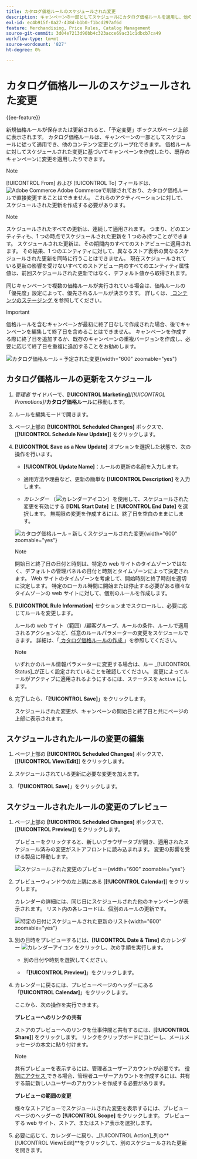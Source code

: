 ```yaml
---
title: カタログ価格ルールのスケジュールされた変更
description: キャンペーンの一部としてスケジュールにカタログ価格ルールを適用し、他のコンテンツ変更とグループ化する方法を説明します。
exl-id: ec4b915f-0a27-438d-b1b0-f1bcd297af6d
feature: Merchandising, Price Rules, Catalog Management
source-git-commit: 3d04e7213d90bb4c323acce69ac31c1dbcb7ca49
workflow-type: tm+mt
source-wordcount: '827'
ht-degree: 0%

---
```


# カタログ価格ルールのスケジュールされた変更

{{ee-feature}}

新規価格ルールが保存または更新されると、「予定変更」ボックスがページ上部に表示されます。 カタログ価格ルールは、キャンペーンの一部としてスケジュールに従って適用でき、他のコンテンツ変更とグループ化できます。 価格ルールに対してスケジュールされた変更に基づいてキャンペーンを作成したり、既存のキャンペーンに変更を適用したりできます。

>[!NOTE]
>
>[!UICONTROL From] および [!UICONTROL To] フィールドは、![Adobe Commerce](../assets/adobe-logo.svg) Adobe Commerceで削除されており、カタログ価格ルールで直接変更することはできません。 これらのアクティベーションに対して、スケジュールされた更新を作成する必要があります。

>[!NOTE]
>
>スケジュールされたすべての更新は、連続して適用されます。 つまり、どのエンティティも、1 つの時点でスケジュールされた更新を 1 つのみ持つことができます。 スケジュールされた更新は、その期間内のすべてのストアビューに適用されます。 その結果、1 つのエンティティに対して、異なるストア表示の異なるスケジュールされた更新を同時に行うことはできません。 現在スケジュールされている更新の影響を受けないすべてのストアビュー内のすべてのエンティティ属性値は、前回スケジュールされた更新ではなく、デフォルト値から取得されます。

同じキャンペーンで複数の価格ルールが実行されている場合は、価格ルールの「優先度」設定によって、優先されるルールが決まります。 詳しくは、[ コンテンツのステージング ](../content-design/content-staging.md) を参照してください。

>[!IMPORTANT]
>
>価格ルールを含むキャンペーンが最初に終了日なしで作成された場合、後でキャンペーンを編集して終了日を含めることはできません。 キャンペーンを作成する際に終了日を追加するか、既存のキャンペーンの重複バージョンを作成し、必要に応じて終了日を重複に追加することをお勧めします。

![ カタログ価格ルール – 予定された変更 ](./assets/price-rule-catalog-scheduled.png){width="600" zoomable="yes"}

## カタログ価格ルールの更新をスケジュール

1. _管理者_ サイドバーで、**[!UICONTROL Marketing]**/_[!UICONTROL Promotions]_/**カタログ価格ルール**に移動します。

1. ルールを編集モードで開きます。

1. ページ上部の **[!UICONTROL Scheduled Changes]** ボックスで、[**[!UICONTROL Schedule New Update]**] をクリックします。

1. **[!UICONTROL Save as a New Update]** オプションを選択した状態で、次の操作を行います。

   - **[!UICONTROL Update Name]**：ルールの更新の名前を入力します。

   - 適用方法や理由など、更新の簡単な **[!UICONTROL Description]** を入力します。

   - _カレンダー_ （![ カレンダーアイコン ](../assets/icon-calendar.png)）を使用して、スケジュールされた変更を有効にする **[!DNL Start Date]** と **[!UICONTROL End Date]** を選択します。 無期限の変更を作成するには、終了日を空白のままにします。

   ![ カタログ価格ルール – 新しくスケジュールされた変更 ](./assets/price-rule-catalog-schedule-update.png){width="600" zoomable="yes"}

   >[!NOTE]
   >
   >開始日と終了日の日付と時刻は、特定の web サイトのタイムゾーンではなく、デフォルトの管理パネルの日付と時刻とタイムゾーンによって決定されます。 Web サイトのタイムゾーンを考慮して、開始時刻と終了時刻を適切に決定します。 特定のローカル時間に開始または停止する必要がある様々なタイムゾーンの web サイトに対して、個別のルールを作成します。

1. **[!UICONTROL Rule Information]** セクションまでスクロールし、必要に応じてルールを変更します。

   ルールの web サイト（範囲）/顧客グループ、ルールの条件、ルールで適用されるアクションなど、任意のルールパラメーターの変更をスケジュールできます。 詳細は、「[ カタログ価格ルールの作成 ](price-rules-catalog-create.md)」を参照してください。

   >[!NOTE]
   >
   >いずれかのルール情報パラメーターに変更する場合は、ルー _[!UICONTROL Status]_が正しく設定されていることを確認してください。 変更によってルールがアクティブに適用されるようにするには、ステータスを `Active` にします。

1. 完了したら、「**[!UICONTROL Save]**」をクリックします。

   スケジュールされた変更が、キャンペーンの開始日と終了日と共にページの上部に表示されます。

## スケジュールされたルールの変更の編集

1. ページ上部の **[!UICONTROL Scheduled Changes]** ボックスで、[**[!UICONTROL View/Edit]**] をクリックします。

1. スケジュールされている更新に必要な変更を加えます。

1. 「**[!UICONTROL Save]**」をクリックします。

## スケジュールされたルールの変更のプレビュー

1. ページ上部の **[!UICONTROL Scheduled Changes]** ボックスで、[**[!UICONTROL Preview]**] をクリックします。

   プレビューをクリックすると、新しいブラウザータブが開き、適用されたスケジュール済みの変更がストアフロントに読み込まれます。 変更の影響を受ける製品に移動します。

   ![ スケジュールされた変更のプレビュー ](./assets/price-rule-catalog-scheduled-update-preview.png){width="600" zoomable="yes"}

1. プレビューウィンドウの左上隅にある [**[!UICONTROL Calendar]**] をクリックします。

   カレンダーの詳細には、同じ日にスケジュールされた他のキャンペーンが表示されます。 リスト内の各レコードは、個別のルールの更新です。

   ![ 特定の日付にスケジュールされた更新のリスト ](./assets/price-rule-catalog-scheduled-preview-calendar.png){width="600" zoomable="yes"}

1. 別の日時をプレビューするには、**[!UICONTROL Date & Time]** のカレンダー ![ カレンダーアイコン ](../assets/icon-calendar.png) をクリックし、次の手順を実行します。

   - 別の日付や時刻を選択してください。

   - 「**[!UICONTROL Preview]**」をクリックします。

1. カレンダーに戻るには、プレビューページのヘッダーにある「**[!UICONTROL Calendar]**」をクリックします。

   ここから、次の操作を実行できます。

   **プレビューへのリンクの共有**

   ストアのプレビューへのリンクを仕事仲間と共有するには、[**[!UICONTROL Share]**] をクリックします。 リンクをクリップボードにコピーし、メールメッセージの本文に貼り付けます。

   >[!NOTE]
   >
   >共有プレビューを表示するには、管理者ユーザーアカウントが必要です。 [ 役割にアクセス ](../systems/permissions-user-roles.md) できる場合、管理者ユーザーアカウントを作成するには、共有する前に新しいユーザーのアカウントを作成する必要があります。

   **プレビューの範囲の変更**

   様々なストアビューでスケジュールされた変更を表示するには、プレビューページのヘッダーの **[!UICONTROL Scope]** をクリックします。 プレビューする web サイト、ストア、またはストア表示を選択します。

1. 必要に応じて、カレンダーに戻り、_[!UICONTROL Action]_列の&#x200B;**[!UICONTROL View/Edit]**をクリックして、別のスケジュールされた更新を開きます。

